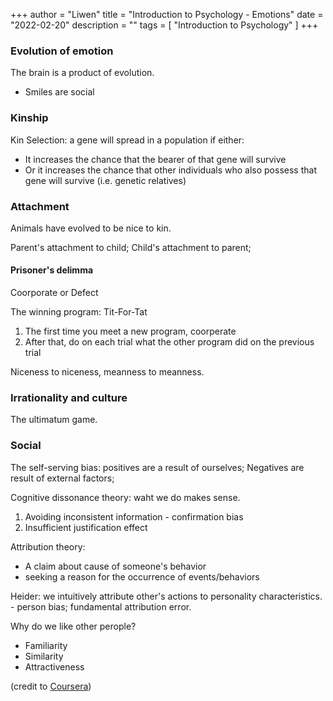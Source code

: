 +++
author = "Liwen"
title = "Introduction to Psychology - Emotions"
date = "2022-02-20"
description = ""
tags = [
    "Introduction to Psychology"
]
+++


### Evolution of emotion
The brain is a product of evolution.

- Smiles are social

### Kinship
Kin Selection: a gene will spread in a population if either:
- It increases the chance that the bearer of that gene will survive
- Or it increases the chance that other individuals who also possess that gene will survive (i.e. genetic relatives)

### Attachment
Animals have evolved to be nice to kin.

Parent's attachment to child; Child's attachment to parent;

#### Prisoner's delimma
Coorporate or Defect

The winning program: Tit-For-Tat
1. The first time you meet a new program, coorperate
2. After that, do on each trial what the other program did on the previous trial

Niceness to niceness, meanness to meanness.

### Irrationality and culture
The ultimatum game.

### Social 
The self-serving bias: positives are a result of ourselves; Negatives are result of external factors;

Cognitive dissonance theory: waht we do makes sense.
1. Avoiding inconsistent information - confirmation bias
2. Insufficient justification effect

Attribution theory:
- A claim about cause of someone's behavior
- seeking a reason for the occurrence of events/behaviors

Heider: we intuitively attribute other's actions to personality characteristics. - person bias; fundamental attribution error.

Why do we like other perople?
- Familiarity
- Similarity
- Attractiveness



(credit to [Coursera](https://www.coursera.org/learn/introduction-psychology/home/week/4))
